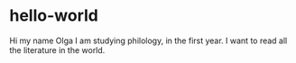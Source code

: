 # hello-world
Hi my name Olga
I am studying philology, in the first year.
I want to read all the literature in the world.
